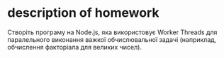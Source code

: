# description of homework

Створіть програму на Node.js, яка використовує Worker Threads для паралельного виконання важкої обчислювальної задачі 
(наприклад, обчислення факторіала для великих чисел).
